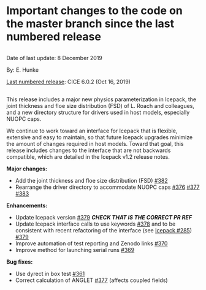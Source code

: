 # Important changes to the code on the master branch since the last numbered release
 
## 

Date of last update:  8 December 2019

By:  E. Hunke

[Last numbered release](https://github.com/CICE-Consortium/CICE/releases): CICE 6.0.2 (Oct 16, 2019)

## 

This release includes a major new physics parameterization in Icepack, the joint thickness and floe size distribution (FSD) of L. Roach and colleagues, and a new directory structure for drivers used in host models, especially NUOPC caps.   

We continue to work toward an interface for Icepack that is flexible, extensive and easy to maintain, so that future Icepack upgrades minimize the amount of changes required in host models.  Toward that goal, this release includes changes to the interface that are not backwards compatible, which are detailed in the Icepack v1.2 release notes.

**Major changes:**

* Add the joint thickness and floe size distribution (FSD) [#382](https://github.com/CICE-Consortium/CICE/pull/382) 
* Rearrange the driver directory to accommodate NUOPC caps [#376](https://github.com/CICE-Consortium/CICE/pull/376) [#377](https://github.com/CICE-Consortium/CICE/pull/377) [#383](https://github.com/CICE-Consortium/CICE/pull/383)

**Enhancements:**

* Update Icepack version [#379](https://github.com/CICE-Consortium/CICE/pull/379)  **_CHECK THAT IS THE CORRECT PR REF_**
* Update Icepack interface calls to use keywords [#378](https://github.com/CICE-Consortium/CICE/pull/378)
and to be consistent with recent refactoring of the interface (see [Icepack #285](https://github.com/CICE-Consortium/Icepack/pull/285)) [#379](https://github.com/CICE-Consortium/CICE/pull/379)
* Improve automation of test reporting and Zenodo links [#370](https://github.com/CICE-Consortium/CICE/pull/370)
* Improve method for launching serial runs [#369](https://github.com/CICE-Consortium/CICE/pull/369)

**Bug fixes:**

* Use dyrect in box test [#361](https://github.com/CICE-Consortium/CICE/pull/361)
* Correct calculation of ANGLET [#377](https://github.com/CICE-Consortium/CICE/pull/377) (affects coupled fields)